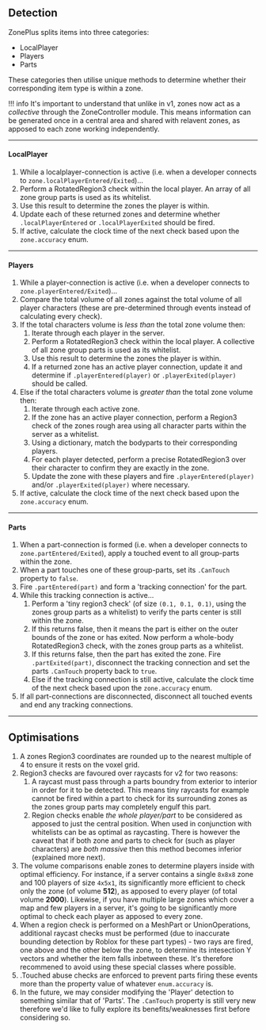 ## Detection
ZonePlus splits items into three categories:

- LocalPlayer
- Players
- Parts

These categories then utilise unique methods to determine whether their corresponding item type is within a zone.

!!! info
    It's important to understand that unlike in v1, zones now act as a *collective* through the ZoneController module. This means information can be generated once in a central area and shared with relavent zones, as apposed to each zone working independently.

-------------------------------------
#### LocalPlayer
1. While a localplayer-connection is active (i.e. when a developer connects to ``zone.localPlayerEntered/Exited``)...
2. Perform a RotatedRegion3 check within the local player. An array of all zone group parts is used as its whitelist.
3. Use this result to determine the zones the player is within.
4. Update each of these returned zones and determine whether ``.localPlayerEntered`` or ``.localPlayerExited`` should be fired.
5. If active, calculate the clock time of the next check based upon the ``zone.accuracy`` enum.

-------------------------------------
####  Players
1. While a player-connection is active (i.e. when a developer connects to ``zone.playerEntered/Exited``)...
2. Compare the total volume of all zones against the total volume of all player characters (these are pre-determined through events instead of calculating every check).
3. If the total characters volume is *less than* the total zone volume then:
      1. Iterate through each player in the server.
      2. Perform a RotatedRegion3 check within the local player. A collective of all zone group parts is used as its whitelist.
      3. Use this result to determine the zones the player is within.
      4. If a returned zone has an active player connection, update it and determine if ``.playerEntered(player)`` or ``.playerExited(player)`` should be called.
4. Else if the total characters volume is *greater than* the total zone volume then:
      1. Iterate through each active zone.
      2. If the zone has an active player connection, perform a Region3 check of the zones rough area using all character parts within the server as a whitelist.
      3. Using a dictionary, match the bodyparts to their corresponding players.
      4. For each player detected, perform a precise RotatedRegion3 over their character to confirm they are exactly in the zone.
      5. Update the zone with these players and fire ``.playerEntered(player)`` and/or ``.playerExited(player)`` where necessary.
5. If active, calculate the clock time of the next check based upon the ``zone.accuracy`` enum.

-------------------------------------
#### Parts
1. When a part-connection is formed (i.e. when a developer connects to ``zone.partEntered/Exited``), apply a touched event to all group-parts within the zone.
2. When a part touches one of these group-parts, set its ``.CanTouch`` property to ``false``.
3. Fire ``.partEntered(part)`` and form a 'tracking connection' for the part.
4. While this tracking connection is active...
      1. Perform a 'tiny region3 check' (of size ``(0.1, 0.1, 0.1)``, using the zones group parts as a whitelist) to verify the parts center is still within the zone.
      2. If this returns false, then it means the part is either on the outer bounds of the zone or has exited. Now perform a whole-body RotatedRegion3 check, with the zones group parts as a whitelist.
      3. If this returns false, then the part has exited the zone. Fire ``.partExited(part)``, disconnect the tracking connection and set the parts ``.CanTouch`` property back to ``true``.
      4. Else if the tracking connection is still active, calculate the clock time of the next check based upon the ``zone.accuracy`` enum.
5. If all part-connections are disconnected, disconnect all touched events and end any tracking connections.

-------------------------------------
## Optimisations
1. A zones Region3 coordinates are rounded up to the nearest multiple of 4 to ensure it rests on the voxel grid.
2. Region3 checks are favoured over raycasts for v2 for two reasons:
      1. A raycast must pass through a parts boundry from exterior to interior in order  for it to be detected. This means tiny raycasts for example cannot be fired within a part to check for its surrounding zones as the zones group parts may completely engulf this part.
      2. Region checks enable *the whole player/part* to be considered as apposed to just the central position. When used in conjunction with whitelists can be as optimal as raycasting. There is however the caveat that if both zone and parts to check for (such as player characters) are *both massive* then this method becomes inferior (explained more next).
3. The volume comparisons enable zones to determine players inside with optimal efficiency. For instance, if a server contains a single ``8x8x8`` zone and 100 players of size ``4x5x1``, its significantly more efficient to check only the zone (of volume **512**), as apposed to every player (of total volume **2000**). Likewise, if you have multiple large zones which cover a map and few players in a server, it's going to be significantly more optimal to check each player as apposed to every zone.
4. When a region check is performed on a MeshPart or UnionOperations, additional raycast checks must be performed (due to inaccurate bounding detection by Roblox for these part types) - two rays are fired, one above and the other below the zone, to determine its intesection Y vectors and whether the item falls inbetween these. It's therefore recommened to avoid using these special classes where possible.
5. .Touched abuse checks are enforced to prevent parts firing these events more than the property value of whatever ``enum.accuracy`` is.
6. In the future, we may consider modifying the 'Player' detection to something similar that of 'Parts'. The ``.CanTouch`` property is still very new therefore we'd like to fully explore its benefits/weaknesses first before considering so.